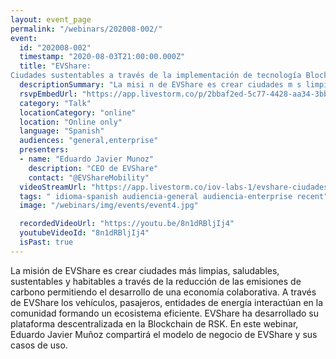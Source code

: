 ```yaml
---
layout: event_page
permalink: "/webinars/202008-002/"
event:
  id: "202008-002"
  timestamp: "2020-08-03T21:00:00.000Z"
  title: "EVShare:
Ciudades sustentables a través de la implementación de tecnología Blockchain"
  descriptionSummary: "La misi n de EVShare es crear ciudades m s limpias, saludables, sustentables y habitables a trav s de la reducci n de las emisiones de carb…"
  rsvpEmbedUrl: "https://app.livestorm.co/p/2bbaf2ed-5c77-4428-aa34-3bb9f5a531b4/form"
  category: "Talk"
  locationCategory: "online"
  location: "Online only"
  language: "Spanish"
  audiences: "general,enterprise"
  presenters:
  - name: "Eduardo Javier Munoz"
    description: "CEO de EVShare"
    contact: "@EVShareMobility"
  videoStreamUrl: "https://app.livestorm.co/iov-labs-1/evshare-ciudades-sustentables"
  tags: " idioma-spanish audiencia-general audiencia-enterprise recent"
  image: "/webinars/img/events/event4.jpg"

  recordedVideoUrl: "https://youtu.be/8n1dRBljIj4"
  youtubeVideoId: "8n1dRBljIj4"
  isPast: true
---
```



La misión de EVShare es crear ciudades más limpias, saludables, sustentables y habitables a través de la reducción de las emisiones de carbono permitiendo el desarrollo de una economía colaborativa.
A través de EVShare los vehículos, pasajeros, entidades de energía interactúan en la comunidad formando un ecosistema eficiente.
EVShare ha desarrollado su plataforma descentralizada en la Blockchain de RSK.
En este webinar, Eduardo Javier Muñoz compartirá el modelo de negocio de EVShare y sus casos de uso.

